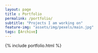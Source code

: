 ```yaml
--- 
layout: page
title : Portfolio 
permalink: /portfolio/
subtitle: "Projects I am working on" 
feature-img: "assets/img/pexels/main.jpg"
tags: [Archive]
---
```


{% include portfolio.html %}
